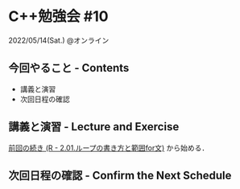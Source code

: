 # C++勉強会 #10

2022/05/14(Sat.) @オンライン

## 今回やること - Contents

- 講義と演習
- 次回日程の確認

## 講義と演習 - Lecture and Exercise

[前回の続き (R - 2.01.ループの書き方と範囲for文)](https://atcoder.jp/contests/apg4b/tasks/APG4b_r) から始める．

## 次回日程の確認 - Confirm the Next Schedule

